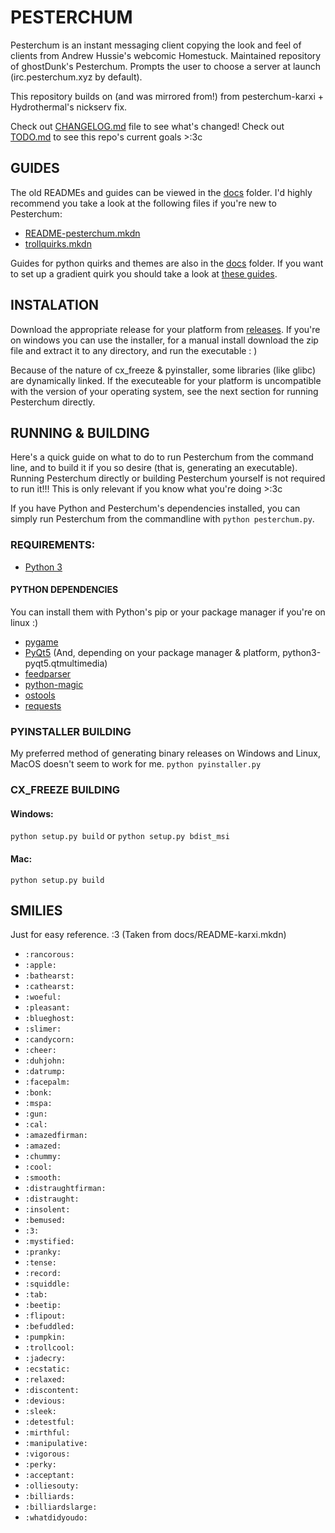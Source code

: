 # PESTERCHUM
Pesterchum is an instant messaging client copying the look and feel of clients from Andrew Hussie's webcomic Homestuck.
Maintained repository of ghostDunk's Pesterchum. Prompts the user to choose a server at launch (irc.pesterchum.xyz by default).

This repository builds on (and was mirrored from!) from pesterchum-karxi + Hydrothermal's nickserv fix.

Check out [CHANGELOG.md] file to see what's changed!
Check out [TODO.md] to see this repo's current goals >:3c

[CHANGELOG.md]: https://github.com/Dpeta/pesterchum-alt-servers/blob/py3_pyqt5/CHANGELOG.md
[TODO.md]: https://github.com/Dpeta/pesterchum-alt-servers/blob/py3_pyqt5/TODO.md

## GUIDES

The old READMEs and guides can be viewed in the [docs] folder.
I'd highly recommend you take a look at the following files if you're new to Pesterchum:
- [README-pesterchum.mkdn]
- [trollquirks.mkdn]

Guides for python quirks and themes are also in the [docs] folder. If you want to set up a gradient quirk you should take a look at [these guides][gradient-guide].

[gradient-guide]: https://paste.0xfc.de/?e60df5a155e93583#AmcgN9cRnCcBycmVMvw6KJ1YLKPXGbaSzZLbgAhoNCQD
[trollquirks.mkdn]: https://github.com/Dpeta/pesterchum-alt-servers/blob/py3_pyqt5/docs/trollquirks.mkdn
[README-pesterchum.mkdn]: https://github.com/Dpeta/pesterchum-alt-servers/blob/py3_pyqt5/docs/README-pesterchum.mkdn
[docs]: https://github.com/Dpeta/pesterchum-alt-servers/tree/py3_pyqt5/docs/


## INSTALATION
Download the appropriate release for your platform from [releases][releases]. If you're on windows you can use the installer, for a manual install download the zip file and extract it to any directory, and run the executable : )

Because of the nature of cx_freeze & pyinstaller, some libraries (like glibc) are dynamically linked. If the executeable for your platform is uncompatible with the version of your operating system, see the next section for running Pesterchum directly.
 
[releases]: https://github.com/Dpeta/pesterchum-alt-servers/releases

## RUNNING & BUILDING
Here's a quick guide on what to do to run Pesterchum from the command line, and to build it if you so desire (that is, generating an executable). Running Pesterchum directly or building Pesterchum yourself is not required to run it!!! This is only relevant if you know what you're doing >:3c

If you have Python and Pesterchum's dependencies installed, you can simply run Pesterchum from the commandline with ```python pesterchum.py```.
### REQUIREMENTS:

 - [Python 3]

#### PYTHON DEPENDENCIES
You can install them with Python's pip or your package manager if you're on linux :)
 - [pygame]
 - [PyQt5] (And, depending on your package manager & platform, python3-pyqt5.qtmultimedia)
 - [feedparser]
 - [python-magic]
 - [ostools]
 - [requests]

[Python 3]: https://www.python.org/downloads/
[PyQt5]: https://pypi.org/project/PyQt5/
[pygame]: https://pypi.org/project/pygame/
[feedparser]: https://pypi.org/project/feedparser/
[python-magic]: https://pypi.org/project/python-magic/
[ostools]: https://pypi.org/project/ostools/
[requests]: https://pypi.org/project/requests/

### PYINSTALLER BUILDING
My preferred method of generating binary releases on Windows and Linux, MacOS doesn't seem to work for me.
``python pyinstaller.py``

### CX_FREEZE BUILDING

#### Windows:
``python setup.py build``
or
``python setup.py bdist_msi``

#### Mac:
``python setup.py build``

## SMILIES
Just for easy reference. :3 (Taken from docs/README-karxi.mkdn)

* `:rancorous:`
* `:apple:`
* `:bathearst:`
* `:cathearst:`
* `:woeful:`
* `:pleasant:`
* `:blueghost:`
* `:slimer:`
* `:candycorn:`
* `:cheer:`
* `:duhjohn:`
* `:datrump:`
* `:facepalm:`
* `:bonk:`
* `:mspa:`
* `:gun:`
* `:cal:`
* `:amazedfirman:`
* `:amazed:`
* `:chummy:`
* `:cool:`
* `:smooth:`
* `:distraughtfirman:`
* `:distraught:`
* `:insolent:`
* `:bemused:`
* `:3:`
* `:mystified:`
* `:pranky:`
* `:tense:`
* `:record:`
* `:squiddle:`
* `:tab:`
* `:beetip:`
* `:flipout:`
* `:befuddled:`
* `:pumpkin:`
* `:trollcool:`
* `:jadecry:`
* `:ecstatic:`
* `:relaxed:`
* `:discontent:`
* `:devious:`
* `:sleek:`
* `:detestful:`
* `:mirthful:`
* `:manipulative:`
* `:vigorous:`
* `:perky:`
* `:acceptant:`
* `:olliesouty:`
* `:billiards:`
* `:billiardslarge:`
* `:whatdidyoudo:`
